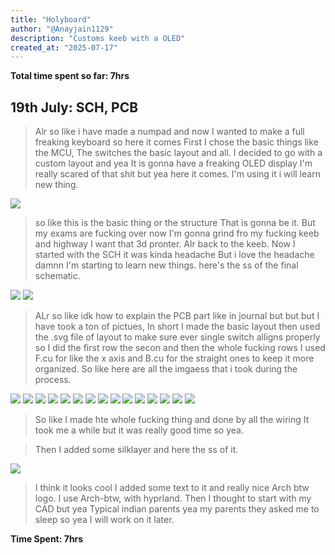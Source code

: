 ```yaml
---
title: "Holyboard"
author: "@Anayjain1129"
description: "Customs keeb with a OLED"
created_at: "2025-07-17"
---
```


**Total time spent so far: 7hrs**

## 19th July: SCH, PCB
>Alr so like i have made a numpad and now I wanted to make a full freaking keyboard so here it comes First I chose the basic things like the MCU, The switches the basic layout and all.
>I decided to go with a custom layout and yea It is gonna have a freaking OLED display I'm really scared of that shit but yea here it comes. I'm using it i will learn new thing.

![](/images/keyboard-layout.svg)

>so like this is the basic thing or the structure That is gonna be it.
>But my exams are fucking over now I'm gonna grind fro my fucking keeb and highway I want that 3d pronter.
>Alr back to the keeb.
>Now I started with the SCH it was kinda headache But i love the headache damnn I'm starting to learn new things.
>here's the ss of the final schematic.

![](/images/sch.png)
![](/images/lay.png)

>ALr so like idk how to explain the PCB part like in journal but but but I have took a ton of pictues, In short I made the basic layout then used the .svg file of layout to make sure ever single switch alligns properly so I did the first row the secon and then the whole fucking rows I used F.cu for like the x axis and B.cu for the straight ones to keep it more organized.
>So like here are all the imgaess that i took during the process.

![](/images/1.png)
![](/images/2.png)
![](/images/3.png)
![](/images/4.png)
![](/images/5.png)
![](/images/6.png)
![](/images/7.png)
![](/images/8.png)
![](/images/9.png)
![](/images/10.png)
![](/images/11.png)
![](/images/12.png)
![](/images/13.png)
![](/images/14.png)
![](/images/15.png)

>So like I made hte whole fucking thing and done by all the wiring It took me a while but it was really good time so yea.

>Then I added some silklayer and here the ss of it.

![](/images/silk.png)

>I think it looks cool I added some text to it and really nice Arch btw logo.
>I use Arch-btw, with hyprland.
>Then I thought to start with my CAD but yea Typical indian parents yea my parents they asked me to sleep so yea I will work on it later.

**Time Spent: 7hrs**
